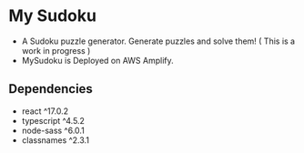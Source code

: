 # My Sudoku

- A Sudoku puzzle generator. Generate puzzles and solve them!
( This is a work in progress )
- MySudoku is Deployed on AWS Amplify.

## Dependencies
- react ^17.0.2
- typescript ^4.5.2
- node-sass ^6.0.1
- classnames ^2.3.1
